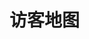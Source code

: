 <span class='anchor' id='visitor-map'></span>

# 访客地图

  <script type="text/javascript" src="//rf.revolvermaps.com/0/0/8.js?i=5v7ald4b3eh&amp;m=0&amp;c=ff0000&amp;cr1=ffffff&amp;f=arial&amp;l=33" async="async"></script>

